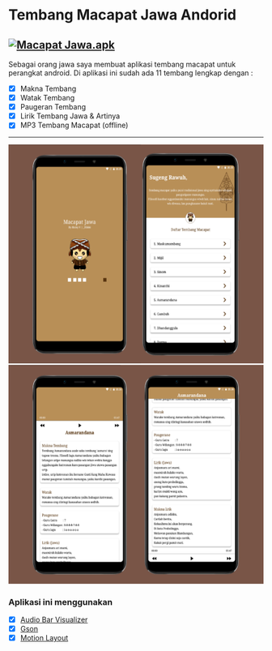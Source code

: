# Tembang Macapat Jawa Andorid
[![Macapat Jawa.apk](https://img.shields.io/badge/Macapat%20Jawa-APK-red.svg?style=for-the-badge&logo=android)](https://github.com/rickyricko302/Macapat-Jawa-Android/releases/download/apk/Macapat.Jawa.apk)
---
Sebagai orang jawa saya membuat aplikasi tembang macapat untuk perangkat android. Di aplikasi ini sudah ada 11 tembang lengkap dengan :
- [x] Makna Tembang
- [x] Watak Tembang
- [x] Paugeran Tembang
- [x] Lirik Tembang Jawa & Artinya
- [x] MP3 Tembang Macapat (offline)

---
[![](https://github.com/rickyricko302/Macapat-Jawa-Android/blob/main/screenshoot/ss%201.jpg)](https://raw.githubusercontent.com/rickyricko302/Macapat-Jawa-Android/main/screenshoot/ss%201.jpg)
[![](https://github.com/rickyricko302/Macapat-Jawa-Android/blob/main/screenshoot/ss%202.jpg)](https://raw.githubusercontent.com/rickyricko302/Macapat-Jawa-Android/main/screenshoot/ss%202.jpg)
### Aplikasi ini menggunakan
- [x] [Audio Bar Visualizer](https://github.com/gauravk95/audio-visualizer-android)
- [x] [Gson](https://github.com/google/gson)
- [x] [Motion Layout]()
